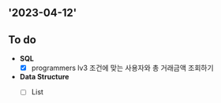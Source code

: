## '2023-04-12'

## To do
+ **SQL**
  + [x] programmers lv3 조건에 맞는 사용자와 총 거래금액 조회하기

+ **Data Structure**
  + [ ] List 
  
